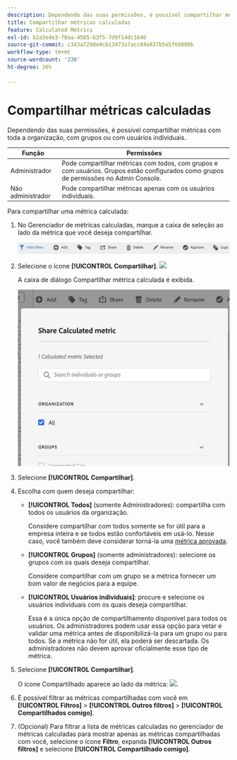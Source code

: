 ```yaml
---
description: Dependendo das suas permissões, é possível compartilhar métricas com toda a organização, com grupos ou com usuários individuais.
title: Compartilhar métricas calculadas
feature: Calculated Metrics
exl-id: b2a3e4e3-f0aa-4505-b3f5-7d9f14dc1640
source-git-commit: c343a729de4cb13473a7acc04e837b5e5f69809b
workflow-type: tm+mt
source-wordcount: '338'
ht-degree: 26%

---
```


# Compartilhar métricas calculadas

Dependendo das suas permissões, é possível compartilhar métricas com toda a organização, com grupos ou com usuários individuais.

| Função | Permissões |
|---|---|
| Administrador | Pode compartilhar métricas com todos, com grupos e com usuários. Grupos estão configurados como grupos de permissões no Admin Console. |
| Não administrador | Pode compartilhar métricas apenas com os usuários individuais. |

Para compartilhar uma métrica calculada:

1. No Gerenciador de métricas calculadas, marque a caixa de seleção ao lado da métrica que você deseja compartilhar.

   ![Gerenciador de métricas calculadas mostrando os ícones disponíveis na parte superior da janela, incluindo Ocultar Filtros, Marcar, Compartilhar, Excluir e Copiar.](assets/cm_task_bar.png)

1. Selecione o ícone **[!UICONTROL Compartilhar]**. ![](https://spectrum.adobe.com/static/icons/workflow_18/Smock_Share_18_N.svg)

   A caixa de diálogo Compartilhar métrica calculada é exibida.

   ![Compartilhar a janela de métrica calculada com Todos selecionados para a Organização.](assets/cm_share.png)

1. Selecione **[!UICONTROL Compartilhar]**.

1. Escolha com quem deseja compartilhar:

   * **[!UICONTROL Todos]** (somente Administradores): compartilha com todos os usuários da organização.

     Considere compartilhar com todos somente se for útil para a empresa inteira e se todos estão confortáveis em usá-lo. Nesse caso, você também deve considerar torná-la uma [métrica aprovada](/help/components/calc-metrics/cm-workflow/cm-approving.md).

   * **[!UICONTROL Grupos]** (somente administradores): selecione os grupos com os quais deseja compartilhar.

     Considere compartilhar com um grupo se a métrica fornecer um bom valor de negócios para a equipe.

   * **[!UICONTROL Usuários individuais]**: procure e selecione os usuários individuais com os quais deseja compartilhar.

     Essa é a única opção de compartilhamento disponível para todos os usuários. Os administradores podem usar essa opção para vetar e validar uma métrica antes de disponibilizá-la para um grupo ou para todos. Se a métrica não for útil, ela poderá ser descartada. Os administradores não devem aprovar oficialmente esse tipo de métrica.

1. Selecione **[!UICONTROL Compartilhar]**.

   O ícone Compartilhado aparece ao lado da métrica: ![](https://spectrum.adobe.com/static/icons/workflow_18/Smock_Share_18_N.svg).

1. É possível filtrar as métricas compartilhadas com você em **[!UICONTROL Filtros]** > **[!UICONTROL Outros filtros]** > **[!UICONTROL Compartilhados comigo]**.

1. (Opcional) Para filtrar a lista de métricas calculadas no gerenciador de métricas calculadas para mostrar apenas as métricas compartilhadas com você, selecione o ícone **Filtro**, expanda **[!UICONTROL Outros filtros]** e selecione **[!UICONTROL Compartilhado comigo]**.
